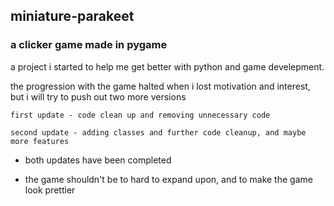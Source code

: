 ## miniature-parakeet
### a clicker game made in pygame

a project i started to help me get better with python and game develepment.

the progression with the game halted when i lost motivation and interest, but i will try to push out two more versions

```first update - code clean up and removing unnecessary code```

```second update - adding classes and further code cleanup, and maybe more features```

- both updates have been completed
 
- the game shouldn't be to hard to expand upon, and to make the game look prettier
